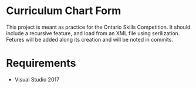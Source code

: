 # Curriculum Chart Form
This project is meant as practice for the Ontario Skills Competition. It 
should include a recursive feature, and load from an XML file using 
serilization. Fetures will be added along its creation and will be noted 
in commits.

# Requirements
* Visual Studio 2017
